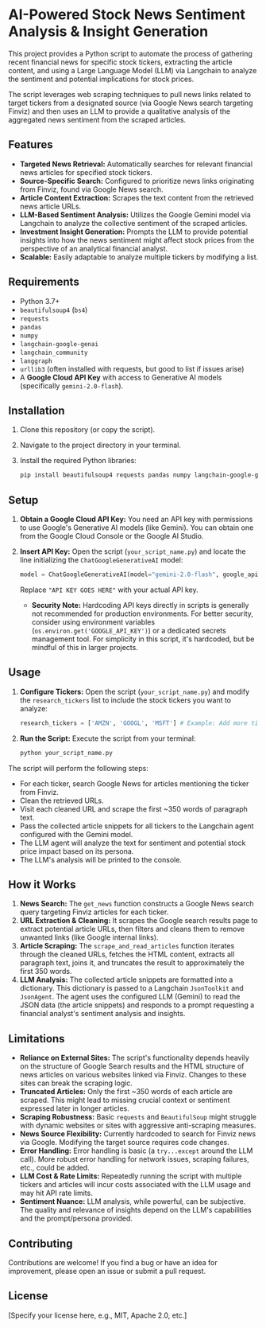 # AI-Powered Stock News Sentiment Analysis & Insight Generation

This project provides a Python script to automate the process of gathering recent financial news for specific stock tickers, extracting the article content, and using a Large Language Model (LLM) via Langchain to analyze the sentiment and potential implications for stock prices.

The script leverages web scraping techniques to pull news links related to target tickers from a designated source (via Google News search targeting Finviz) and then uses an LLM to provide a qualitative analysis of the aggregated news sentiment from the scraped articles.

## Features

* **Targeted News Retrieval:** Automatically searches for relevant financial news articles for specified stock tickers.
* **Source-Specific Search:** Configured to prioritize news links originating from Finviz, found via Google News search.
* **Article Content Extraction:** Scrapes the text content from the retrieved news article URLs.
* **LLM-Based Sentiment Analysis:** Utilizes the Google Gemini model via Langchain to analyze the collective sentiment of the scraped articles.
* **Investment Insight Generation:** Prompts the LLM to provide potential insights into how the news sentiment might affect stock prices from the perspective of an analytical financial analyst.
* **Scalable:** Easily adaptable to analyze multiple tickers by modifying a list.

## Requirements

* Python 3.7+
* `beautifulsoup4` (`bs4`)
* `requests`
* `pandas`
* `numpy`
* `langchain-google-genai`
* `langchain_community`
* `langgraph`
* `urllib3` (often installed with requests, but good to list if issues arise)
* A **Google Cloud API Key** with access to Generative AI models (specifically `gemini-2.0-flash`).

## Installation

1.  Clone this repository (or copy the script).
2.  Navigate to the project directory in your terminal.
3.  Install the required Python libraries:

    ```bash
    pip install beautifulsoup4 requests pandas numpy langchain-google-genai langchain_community langgraph urllib3
    ```

## Setup

1.  **Obtain a Google Cloud API Key:** You need an API key with permissions to use Google's Generative AI models (like Gemini). You can obtain one from the Google Cloud Console or the Google AI Studio.
2.  **Insert API Key:** Open the script (`your_script_name.py`) and locate the line initializing the `ChatGoogleGenerativeAI` model:
    ```python
    model = ChatGoogleGenerativeAI(model="gemini-2.0-flash", google_api_key="API KEY GOES HERE")
    ```
    Replace `"API KEY GOES HERE"` with your actual API key.

    * **Security Note:** Hardcoding API keys directly in scripts is generally not recommended for production environments. For better security, consider using environment variables (`os.environ.get('GOOGLE_API_KEY')`) or a dedicated secrets management tool. For simplicity in this script, it's hardcoded, but be mindful of this in larger projects.

## Usage

1.  **Configure Tickers:** Open the script (`your_script_name.py`) and modify the `research_tickers` list to include the stock tickers you want to analyze:
    ```python
    research_tickers = ['AMZN', 'GOOGL', 'MSFT'] # Example: Add more tickers here
    ```
2.  **Run the Script:** Execute the script from your terminal:
    ```bash
    python your_script_name.py
    ```

The script will perform the following steps:
* For each ticker, search Google News for articles mentioning the ticker from Finviz.
* Clean the retrieved URLs.
* Visit each cleaned URL and scrape the first ~350 words of paragraph text.
* Pass the collected article snippets for all tickers to the Langchain agent configured with the Gemini model.
* The LLM agent will analyze the text for sentiment and potential stock price impact based on its persona.
* The LLM's analysis will be printed to the console.

## How it Works

1.  **News Search:** The `get_news` function constructs a Google News search query targeting Finviz articles for each ticker.
2.  **URL Extraction & Cleaning:** It scrapes the Google search results page to extract potential article URLs, then filters and cleans them to remove unwanted links (like Google internal links).
3.  **Article Scraping:** The `scrape_and_read_articles` function iterates through the cleaned URLs, fetches the HTML content, extracts all paragraph text, joins it, and truncates the result to approximately the first 350 words.
4.  **LLM Analysis:** The collected article snippets are formatted into a dictionary. This dictionary is passed to a Langchain `JsonToolkit` and `JsonAgent`. The agent uses the configured LLM (Gemini) to read the JSON data (the article snippets) and responds to a prompt requesting a financial analyst's sentiment analysis and insights.

## Limitations

* **Reliance on External Sites:** The script's functionality depends heavily on the structure of Google Search results and the HTML structure of news articles on various websites linked via Finviz. Changes to these sites can break the scraping logic.
* **Truncated Articles:** Only the first ~350 words of each article are scraped. This might lead to missing crucial context or sentiment expressed later in longer articles.
* **Scraping Robustness:** Basic `requests` and `BeautifulSoup` might struggle with dynamic websites or sites with aggressive anti-scraping measures.
* **News Source Flexibility:** Currently hardcoded to search for Finviz news via Google. Modifying the target source requires code changes.
* **Error Handling:** Error handling is basic (a `try...except` around the LLM call). More robust error handling for network issues, scraping failures, etc., could be added.
* **LLM Cost & Rate Limits:** Repeatedly running the script with multiple tickers and articles will incur costs associated with the LLM usage and may hit API rate limits.
* **Sentiment Nuance:** LLM analysis, while powerful, can be subjective. The quality and relevance of insights depend on the LLM's capabilities and the prompt/persona provided.

## Contributing

Contributions are welcome! If you find a bug or have an idea for improvement, please open an issue or submit a pull request.

## License

[Specify your license here, e.g., MIT, Apache 2.0, etc.]

